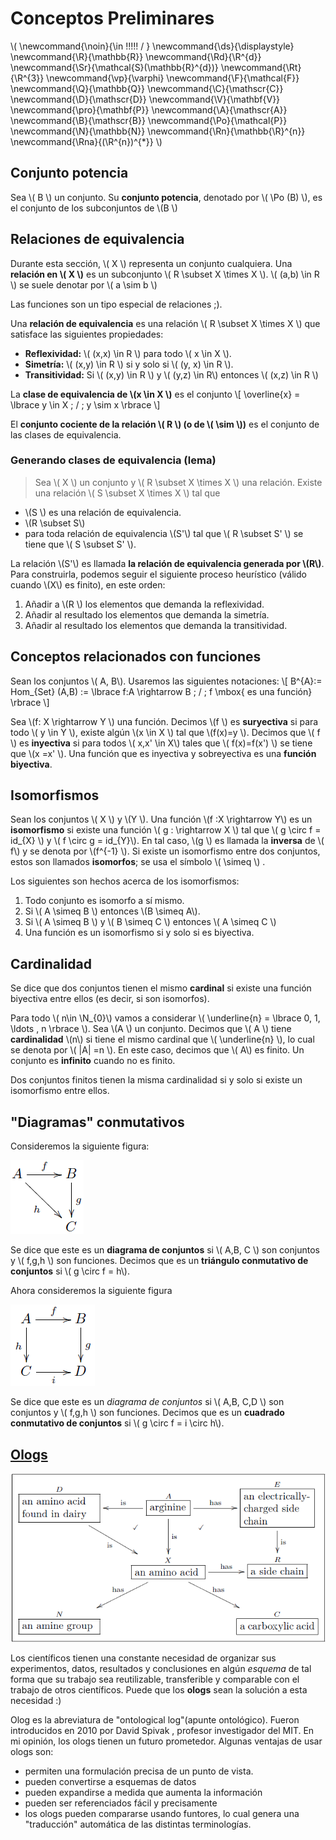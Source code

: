 # Conceptos Preliminares

<script type="text/javascript" async src="https://cdnjs.cloudflare.com/ajax/libs/mathjax/2.7.1/MathJax.js?config=TeX-MML-AM_CHTML"> </script>

\\(
  \newcommand{\noin}{\in \!\!\!\!\! / }
  \newcommand{\ds}{\displaystyle}
  \newcommand{\R}{\mathbb{R}}
  \newcommand{\Rd}{\R^{d}}
  \newcommand{\Sr}{\mathcal{S}(\mathbb{R}^{d})}
  \newcommand{\Rt}{\R^{3}}
  \newcommand{\vp}{\varphi}
  \newcommand{\F}{\mathcal{F}}
  \newcommand{\Q}{\mathbb{Q}}
  \newcommand{\C}{\mathscr{C}}
  \newcommand{\D}{\mathscr{D}}
  \newcommand{\V}{\mathbf{V}}
  \newcommand{\pro}{\mathbf{P}}
  \newcommand{\A}{\mathscr{A}}
  \newcommand{\B}{\mathscr{B}}
  \newcommand{\Po}{\mathcal{P}}
  \newcommand{\N}{\mathbb{N}}
  \newcommand{\Rn}{\mathbb{\R}^{n}}
  \newcommand{\Rna}{(\R^{n})^{*}}
\\)


## Conjunto potencia

Sea \\( B \\) un conjunto. Su **conjunto potencia**, denotado por \\( \Po (B) \\), es el conjunto de los subconjuntos de \\(B \\)

## Relaciones de equivalencia

Durante esta sección, \\( X \\) representa un conjunto cualquiera. Una **relación en \\( X \\)** es un subconjunto \\( R \subset X \times X \\).  \\( (a,b) \in R \\) se suele denotar por \\( a \sim b \\)

Las funciones son un tipo especial de relaciones ;).

Una **relación de equivalencia** es una relación \\( R \subset X \times X \\) que satisface las siguientes propiedades:
- **Reflexividad:** \\( (x,x) \in R \\) para todo \\( x \in X \\).
- **Simetría:** \\( (x,y) \in R \\) si y solo si \\( (y, x) \in R \\).
- **Transitividad:** Si \\( (x,y) \in R \\) y \\( (y,z) \in  R\\) entonces \\( (x,z) \in R \\)

La **clase de equivalencia de \\(x \in X \\)** es el conjunto \\[ \overline{x} = \lbrace y \in X \; / \; y \sim x \rbrace \\]

El **conjunto cociente de la relación \\( R \\) (o de \\( \sim \\))** es el conjunto de las clases de equivalencia.

### Generando clases de equivalencia (lema)
> Sea \\( X \\) un conjunto y \\( R \subset X \times X \\) una relación. Existe una relación \\( S \subset X \times X \\) tal que
- \\(S \\) es una relación de equivalencia.
- \\(R \subset S\\)
- para toda relación de equivalencia \\(S'\\) tal que \\( R \subset S' \\) se tiene que \\( S \subset S' \\).

La relación \\(S'\\) es llamada **la relación de equivalencia generada por \\(R\\)**. Para construirla, podemos seguir el siguiente proceso heurístico (válido cuando \\(X\\) es finito), en este orden:
1. Añadir a \\(R \\) los elementos que demanda la reflexividad.
2. Añadir al resultado los elementos que demanda la simetría.
3. Añadir al resultado los elementos  que demanda la transitividad.




## Conceptos relacionados con funciones

Sean los conjuntos \\( A, B\\). Usaremos las siguientes notaciones: \\[ B^{A}:= Hom_{Set} (A,B) := \lbrace f:A \rightarrow B \; / \; f \mbox{ es una función} \rbrace \\]

Sea \\(f: X \rightarrow Y \\) una función. Decimos \\(f \\) es **suryectiva** si para todo \\( y \in Y \\), existe algún \\(x \in X \\) tal que \\(f(x)=y \\). Decimos que \\( f \\) es **inyectiva** si para todos \\( x,x' \in X\\) tales que \\( f(x)=f(x') \\) se tiene que \\(x =x' \\). Una función que es inyectiva y sobreyectiva es una **función biyectiva**.



## Isomorfismos
Sean los conjuntos \\( X \\) y \\(Y \\). Una función \\(f :X \rightarrow Y\\) es un **isomorfismo** si existe una función \\( g : \rightarrow X \\) tal que \\( g \circ f = id_{X} \\) y \\( f \circ g = id_{Y}\\). En tal caso, \\(g \\) es llamada la **inversa** de \\( f\\) y se denota por \\(f^{-1} \\).
 Si existe un isomorfismo entre dos conjuntos, estos son llamados **isomorfos**; se usa el símbolo \\( \simeq \\) .

Los siguientes son hechos acerca de los isomorfismos:
1. Todo conjunto es isomorfo a sí mismo.
2. Si \\( A \simeq B \\) entonces \\(B \simeq A\\).
3. Si \\( A \simeq B \\) y \\( B \simeq C \\) entonces \\( A \simeq C \\)
4. Una función es un isomorfismo si y solo si es biyectiva.


## Cardinalidad
Se dice que dos conjuntos tienen el mismo **cardinal** si existe una función biyectiva entre ellos (es decir, si son isomorfos).

Para todo \\(  n\in \N_{0}\\) vamos a considerar \\( \underline{n} = \lbrace 0, 1, \ldots , n \rbrace \\).
Sea \\(A \\) un conjunto. Decimos que \\( A \\) tiene **cardinalidad** \\(n\\) si tiene el mismo cardinal que \\( \underline{n} \\), lo cual se denota por \\(  |A| =n \\). En este caso, decimos que \\( A\\) es finito. Un conjunto es **infinito** cuando no es finito.

Dos conjuntos finitos tienen la misma cardinalidad si y solo si existe un isomorfismo entre ellos.

## "Diagramas" conmutativos
Consideremos la siguiente figura:

![triángulo conmutativo](img/img1.png)

Se dice que este es un **diagrama de conjuntos** si \\( A,B, C \\) son conjuntos y \\( f,g,h \\) son funciones. Decimos que es un **triángulo conmutativo de conjuntos** si \\( g \circ f = h\\).

Ahora consideremos la siguiente figura

![cuadrado](img/img2.png)

Se dice que este es un *diagrama de conjuntos* si \\( A,B, C,D \\) son conjuntos y \\( f,g,h \\) son funciones. Decimos que es un **cuadrado conmutativo de conjuntos** si \\( g \circ f = i \circ h\\).



## [Ologs](olog.md)

![olog](img/img3.png)

Los científicos tienen una constante necesidad de organizar sus experimentos, datos, resultados y conclusiones en algún *esquema* de tal forma que su trabajo sea reutilizable, transferible y comparable con el trabajo de otros científicos. Puede que los **ologs** sean la solución a esta necesidad :)

Olog es la abreviatura de "ontological log"(apunte ontológico). Fueron introducidos en 2010 por David Spivak , profesor investigador del MIT. En mi opinión, los ologs tienen un futuro prometedor. Algunas ventajas de usar ologs son:

- permiten una formulación precisa de un punto de vista.
- pueden convertirse a esquemas de datos
- pueden expandirse a medida que aumenta la información
- pueden ser referenciados fácil y precisamente
- los ologs pueden compararse usando funtores, lo cual genera una "traducción" automática de las distintas terminologías.
